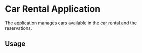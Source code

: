 # Car Rental Application

The application manages cars available in the car rental and the reservations.

## Usage

```Java

```
